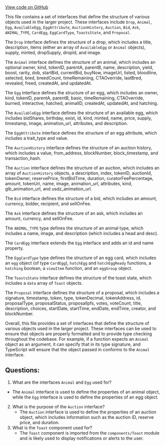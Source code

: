 [View code on GitHub](zoo-labs/zoo/blob/master/core/src/types/index.ts)

This file contains a set of interfaces that define the structure of various objects used in the larger project. These interfaces include `Drop`, `Animal`, `Egg`, `AvailableEgg`, `EggAttribute`, `AuctionHistory`, `Auction`, `Bid`, `Ask`, `ANIMAL_TYPE`, `CardEgg`, `EggCardType`, `ToastsState`, and `Proposal`. 

The `Drop` interface defines the structure of a drop, which includes a title, description, items (either an array of `AvailableEgg` or `Animal` objects), supply, minted, dropSupply, dropId, and image. 

The `Animal` interface defines the structure of an animal, which includes an optional owner, kind, tokenID, parentA, parentB, name, description, yield, boost, rarity, dob, startBid, currentBid, buyNow, imageUrl, listed, bloodline, selected, bred, breedCount, timeRemaining, CTAOverride, lastBred, revealed, freed, createdAt, and updatedAt. 

The `Egg` interface defines the structure of an egg, which includes an owner, kind, tokenID, parentA, parentB, basic, timeRemaining, CTAOverride, burned, interactive, hatched, animalID, createdAt, updatedAt, and hatching. 

The `AvailableEgg` interface defines the structure of an available egg, which includes bidShares, birthday, exist, id, kind, minted, name, price, supply, timestamp, image, animation_url, attributes, and description. 

The `EggAttribute` interface defines the structure of an egg attribute, which includes a trait_type and value. 

The `AuctionHistory` interface defines the structure of an auction history, which includes a value, from_address, blockNumber, block_timestamp, and transaction_hash. 

The `Auction` interface defines the structure of an auction, which includes an array of `AuctionHistory` objects, a description, index, tokenID, auctionId, tokenOwner, reservePrice, firstBidTime, duration, curatorFeePercentage, amount, tokenUri, name, image, animation_url, attributes, kind, glb_animation_url, and usdz_animation_url. 

The `Bid` interface defines the structure of a bid, which includes an amount, currency, bidder, recipient, and sellOnFee. 

The `Ask` interface defines the structure of an ask, which includes an amount, currency, and sellOnFee. 

The `ANIMAL_TYPE` type defines the structure of an animal type, which includes a name, image, and description (which includes a head and desc). 

The `CardEgg` interface extends the `Egg` interface and adds an id and name property. 

The `EggCardType` type defines the structure of an egg card, which includes an `egg` object (of type `CardEgg`), `hatchEgg` and `hatchEggReady` functions, a `hatching` boolean, a `viewItem` function, and an `eggGroup` object. 

The `ToastsState` interface defines the structure of the toast state, which includes a `data` array of `Toast` objects. 

The `Proposal` interface defines the structure of a proposal, which includes a signature, timestamp, token, type, tokenDecimal, tokenAddress, id, proposalType, proposalStatus, proposalIpfs, votes, voteCount, title, description, choices, startDate, startTime, endDate, endTime, creator, and blockNumber. 

Overall, this file provides a set of interfaces that define the structure of various objects used in the larger project. These interfaces can be used to ensure that objects are properly formatted and to provide type checking throughout the codebase. For example, if a function expects an `Animal` object as an argument, it can specify that in its type signature, and TypeScript will ensure that the object passed in conforms to the `Animal` interface.
## Questions: 
 1. What are the interfaces `Animal` and `Egg` used for?
   - The `Animal` interface is used to define the properties of an animal object, while the `Egg` interface is used to define the properties of an egg object.
2. What is the purpose of the `Auction` interface?
   - The `Auction` interface is used to define the properties of an auction object, which includes information such as the auction ID, reserve price, and duration.
3. What is the `Toast` component used for?
   - The `Toast` component is imported from the `components/Toast` module and is likely used to display notifications or alerts to the user.